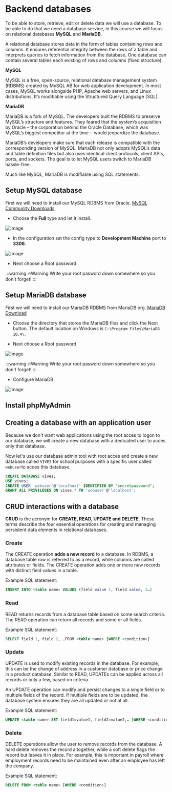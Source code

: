 # Backend databases

To be able to store, retrieve, edit or delete data we will use a database.
To be able to do that we need a database service, in this course we will focus on relational databases **MySQL** and **MariaDB**.

A relational database stores data in the form of tables containing rows and columns. It ensures referential integrity between the rows of a table and interprets queries to fetch information from the database. One database can contain several tables each existing of rows and columns (fixed structure).

**MySQL**

MySQL is a free, open-source, relational database management system (RDBMS) created by MySQL AB for web application development. In most cases, MySQL works alongside PHP, Apache web servers, and Linux distributions. It’s modifiable using the Structured Query Language (SQL).

**MariaDB**

MariaDB is a fork of MySQL. The developers built the RDBMS to preserve MySQL’s structure and features. They feared that the system’s acquisition by Oracle – the corporation behind the Oracle Database, which was MySQL’s biggest competitor at the time ‒ would jeopardize the database.

MariaDB’s developers make sure that each release is compatible with the corresponding version of MySQL. MariaDB not only adopts MySQL’s data and table definition files but also uses identical client protocols, client APIs, ports, and sockets. The goal is to let MySQL users switch to MariaDB hassle-free.

Much like MySQL, MariaDB is modifiable using SQL statements.

## Setup MySQL database

First we will need to install our MySQL RDBMS from Oracle. [MySQL Community Downloads](https://dev.mysql.com/downloads/installer/)

* Choose the **Full** type and let it install.

![image](./images/image1.png)

* In the configuration set the config type to **Development Machine** port to **3306**.

![image](./images/image2.png)

* Next choose a Root password 

:::warning 🔥Warning
Write your root pasword down somewhere so you don't forget!
:::

<!--  Mag weg als ik phpmyadmin kan gebruiken
Once your MySQL server is up and running you can login to it with your **MySQL Workbench** by using your root acces.

![image](./images/image3.png)
-->

## Setup MariaDB database

First we will need to install our MariaDB RDBMS from MariaDB.org. [MariaDB Download](https://mariadb.org/download/)

* Choose the directory that stores the MariaDB files and click the Next button. The default location on Windows is `C:\Program Files\MariaDB 10.4\`.

* Next choose a Root password 

![image](./images/image4.png)

:::warning 🔥Warning
Write your root pasword down somewhere so you don't forget!
:::

* Configure MariaDB

![image](./images/image5.png)

## Install phpMyAdmin




<!-- TODO : install and configure phpmyadmin op NgInx server -->

## Creating a database with an application user

Because we don't want web applications using the root acces to logon to our database, we will create a new database with a dedicated user to acces only that database.

Now let's use our database admin tool with root acces and create a new database called `VIVES` for school purposes with a specific user called `webuser`to acces this database.

```sql
CREATE DATABASE vives;
USE vives;
CREATE USER 'webuser'@'localhost' IDENTIFIED BY "secretpassword";
GRANT ALL PRIVILEGES ON vives.* TO 'webuser'@'localhost';
```

## CRUD interactions with a database

**CRUD** is the acronym for **CREATE, READ, UPDATE and DELETE**. These terms describe the four essential operations for creating and managing persistent data elements in relational databases.

### Create

The CREATE operation **adds a new record** to a database. In RDBMS, a database table row is referred to as a record, while columns are called attributes or fields. The CREATE operation adds one or more new records with distinct field values in a table.

Example SQL statement:
```sql
INSERT INTO <table name> VALUES (field value 1, field value, 2…)
```

### Read

READ returns records from a database table based on some search criteria. The READ operation can return all records and some or all fields.

Example SQL statement:
```sql
SELECT field 1, field 2, …FROM <table name> [WHERE <condition>]
```

### Update

UPDATE is used to modify existing records in the database. For example, this can be the change of address in a customer database or price change in a product database. Similar to READ, UPDATEs can be applied across all records or only a few, based on criteria.

An UPDATE operation can modify and persist changes to a single field or to multiple fields of the record. If multiple fields are to be updated, the database system ensures they are all updated or not at all. 

Example SQL statement:
```sql
UPDATE <table name> SET field1=value1, field2=value2,… [WHERE <condition>]
```

### Delete

DELETE operations allow the user to remove records from the database. A hard delete removes the record altogether, while a soft delete flags the record but leaves it in place. For example, this is important in payroll where employment records need to be maintained even after an employee has left the company.

Example SQL statement:
```sql
DELETE FROM <table name> [WHERE <condition>]
```



